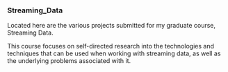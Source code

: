 ### Streaming_Data

Located here are the various projects submitted for my graduate course, Streaming Data. 

This course focuses on self-directed research into the technologies and techniques that can be used when working with streaming data, as well as the underlying problems associated with it.
